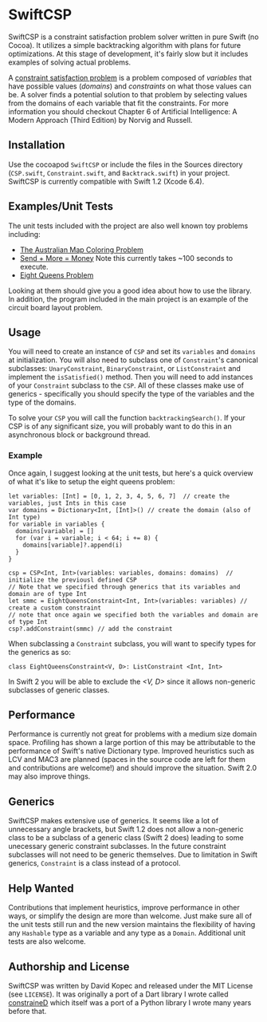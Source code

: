 # SwiftCSP
SwiftCSP is a constraint satisfaction problem solver written in pure Swift (no Cocoa). It utilizes a simple backtracking algorithm with plans for future optimizations. At this stage of development, it's fairly slow but it includes examples of solving actual problems.

A [constraint satisfaction problem](https://en.wikipedia.org/wiki/Constraint_satisfaction_problem) is a problem composed of *variables* that have possible values (*domains*) and *constraints* on what those values can be. A solver finds a potential solution to that problem by selecting values from the domains of each variable that fit the constraints. For more information you should checkout Chapter 6 of Artificial Intelligence: A Modern Approach (Third Edition) by Norvig and Russell.

## Installation
Use the cocoapod `SwiftCSP` or include the files in the Sources directory (`CSP.swift`, `Constraint.swift`, and `Backtrack.swift`) in your project. SwiftCSP is currently compatible with Swift 1.2 (Xcode 6.4).

## Examples/Unit Tests
The unit tests included with the project are also well known toy problems including:
- [The Australian Map Coloring Problem](https://en.wikipedia.org/wiki/Four_color_theorem)
- [Send + More = Money](https://en.wikipedia.org/wiki/Verbal_arithmetic) Note this currently takes ~100 seconds to execute.
- [Eight Queens Problem](https://en.wikipedia.org/wiki/Eight_queens_puzzle)

Looking at them should give you a good idea about how to use the library. In addition, the program included in the main project is an example of the circuit board layout problem.

## Usage
You will need to create an instance of `CSP` and set its `variables` and `domains` at initialization. You will also need to subclass one of `Constraint`'s canonical subclasses: `UnaryConstraint`, `BinaryConstraint`, or `ListConstraint` and implement the `isSatisfied()` method. Then you will need to add instances of your `Constraint` subclass to the `CSP`. All of these classes make use of generics - specifically you should specify the type of the variables and the type of the domains.

To solve your `CSP` you will call the function `backtrackingSearch()`. If your CSP is of any significant size, you will probably want to do this in an asynchronous block or background thread.

### Example
Once again, I suggest looking at the unit tests, but here's a quick overview of what it's like to setup the eight queens problem:
```
let variables: [Int] = [0, 1, 2, 3, 4, 5, 6, 7]  // create the variables, just Ints in this case
var domains = Dictionary<Int, [Int]>() // create the domain (also of Int type)
for variable in variables {
  domains[variable] = []
  for (var i = variable; i < 64; i += 8) {
    domains[variable]?.append(i)
  }
}
        
csp = CSP<Int, Int>(variables: variables, domains: domains)  // initialize the previousl defined CSP
// Note that we specified through generics that its variables and domain are of type Int
let smmc = EightQueensConstraint<Int, Int>(variables: variables) // create a custom constraint
// note that once again we specified both the variables and domain are of type Int
csp?.addConstraint(smmc) // add the constraint
```

When subclassing a `Constraint` subclass, you will want to specify types for the generics as so:
```
class EightQueensConstraint<V, D>: ListConstraint <Int, Int>
```
In Swift 2 you will be able to exclude the *<V, D>* since it allows non-generic subclasses of generic classes.

## Performance
Performance is currently not great for problems with a medium size domain space. Profiling has shown a large portion of this may be attributable to the performance of Swift's native Dictionary type. Improved heuristics such as LCV and MAC3 are planned (spaces in the source code are left for them and contributions are welcome!) and should improve the situation. Swift 2.0 may also improve things.

## Generics
SwiftCSP makes extensive use of generics. It seems like a lot of unnecessary angle brackets, but Swift 1.2 does not allow a non-generic class to be a subclass of a generic class (Swift 2 does) leading to some unecessary generic constraint subclasses. In the future constraint subclasses will not need to be generic themselves. Due to limitation in Swift generics, `Constraint` is a class instead of a protocol.

## Help Wanted
Contributions that implement heuristics, improve performance in other ways, or simplify the design are more than welcome. Just make sure all of the unit tests still run and the new version maintains the flexibility of having any `Hashable` type as a variable and any type as a `Domain`. Additional unit tests are also welcome.

## Authorship and License
SwiftCSP was written by David Kopec and released under the MIT License (see `LICENSE`). It was originally a port of a Dart library I wrote called [constraineD](https://github.com/davecom/constraineD) which itself was a port of a Python library I wrote many years before that.

